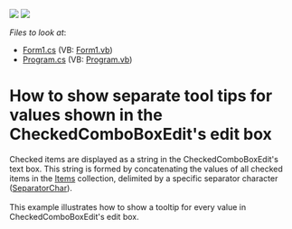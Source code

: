 <!-- default badges list -->
[![](https://img.shields.io/badge/Open_in_DevExpress_Support_Center-FF7200?style=flat-square&logo=DevExpress&logoColor=white)](https://supportcenter.devexpress.com/ticket/details/E2637)
[![](https://img.shields.io/badge/📖_How_to_use_DevExpress_Examples-e9f6fc?style=flat-square)](https://docs.devexpress.com/GeneralInformation/403183)
<!-- default badges end -->
<!-- default file list -->
*Files to look at*:

* [Form1.cs](./CS/WindowsApplication3/Form1.cs) (VB: [Form1.vb](./VB/WindowsApplication3/Form1.vb))
* [Program.cs](./CS/WindowsApplication3/Program.cs) (VB: [Program.vb](./VB/WindowsApplication3/Program.vb))
<!-- default file list end -->
# How to show separate tool tips for values shown in the CheckedComboBoxEdit's edit box 


<p>Checked items are displayed as a string in the CheckedComboBoxEdit's text box. This string is formed by concatenating the values of all checked items in the <u>Items</u> collection, delimited by a specific separator character (<u>SeparatorChar</u>). <br />
 <br />
This example illustrates how to show a tooltip for every value in CheckedComboBoxEdit's edit box. <br />
 </p>

<br/>


